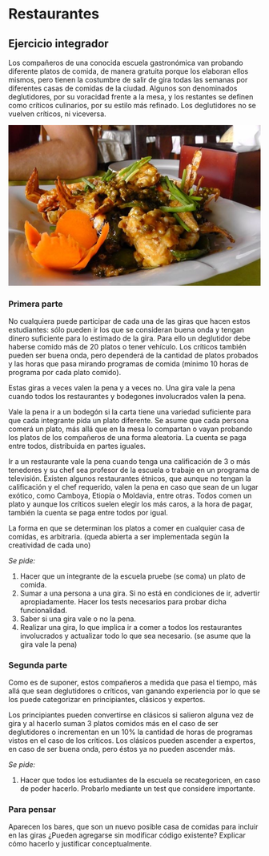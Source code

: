 # Restaurantes

## Ejercicio integrador

Los compañeros de una conocida escuela gastronómica van probando diferente platos de comida, de manera gratuita porque los elaboran ellos mismos, pero tienen la costumbre de salir de gira todas las semanas por diferentes casas de comidas de la ciudad. Algunos son denominados deglutidores, por su voracidad frente a la mesa, y los restantes se definen como críticos culinarios, por su estilo más refinado. Los deglutidores no se vuelven críticos, ni viceversa.

![menu](menu.JPG)
### Primera parte
No cualquiera puede participar de cada una de las giras que hacen estos estudiantes: sólo pueden ir los que se consideran buena onda y tengan dinero suficiente para lo estimado de la gira. Para ello un deglutidor debe haberse comido más de 20 platos o tener vehículo. Los críticos también pueden ser buena onda, pero dependerá de la cantidad de platos probados y las horas que pasa mirando programas de comida (mínimo 10 horas de programa por cada plato comido). 

Estas giras a veces valen la pena y a veces no. Una gira vale la pena cuando todos los restaurantes y bodegones involucrados valen la pena. 

Vale la pena ir a un bodegón si la carta tiene una variedad suficiente para que cada integrante pida un plato diferente. Se asume que cada persona comerá un plato, más allá que en la mesa lo compartan o vayan probando los platos de los compañeros de una forma aleatoria. La cuenta se paga entre todos, distribuida en partes iguales. 

Ir a un restaurante vale la pena cuando tenga una calificación de 3 o más tenedores y su chef sea profesor de la escuela o trabaje en un programa de televisión. Existen algunos restaurantes étnicos, que aunque no tengan la calificación y el chef requerido, valen la pena en caso que sean de un lugar exótico, como Camboya, Etiopía o Moldavia, entre otras. Todos comen un plato y aunque los críticos suelen elegir los más caros, a la hora de pagar, también la cuenta se paga entre todos por igual. 

La forma en que se determinan los platos a comer en cualquier casa de comidas, es arbitraria. (queda abierta a ser implementada según la creatividad de cada uno)

*Se pide:*

1. Hacer que un integrante de la escuela pruebe (se coma) un plato de comida.
2. Sumar a una persona a una gira. Si no está en condiciones de ir, advertir apropiadamente. Hacer los tests necesarios para probar dicha funcionalidad. 
3. Saber si una gira vale o no la pena.
4. Realizar una gira, lo que implica ir a comer a todos los restaurantes involucrados y actualizar todo lo que sea necesario. (se asume que la gira vale la pena)

### Segunda parte
Como es de suponer, estos compañeros a medida que pasa el tiempo, más allá que sean deglutidores o críticos, van ganando experiencia por lo que se los puede categorizar en principiantes, clásicos y expertos. 

Los principiantes pueden convertirse en clásicos si salieron alguna vez de gira y al hacerlo suman 3 platos comidos más en el caso de ser deglutidores o incrementan en un 10% la cantidad de horas de programas vistos en el caso de los críticos. Los clásicos pueden ascender a expertos, en caso de ser buena onda, pero éstos ya no pueden ascender más. 

*Se pide:*

1. Hacer que todos los estudiantes de la escuela se recategoricen, en caso de poder hacerlo. Probarlo mediante un test que considere importante.

### Para pensar
Aparecen los bares, que son un nuevo posible casa de comidas para incluir en las giras ¿Pueden agregarse sin modificar código existente? Explicar cómo hacerlo y justificar conceptualmente.

